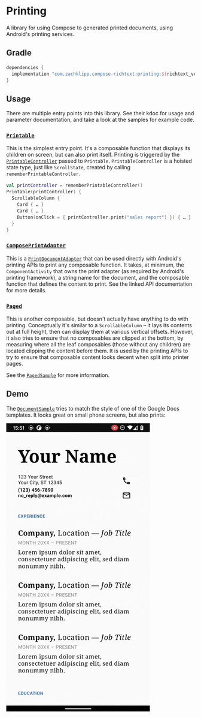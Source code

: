 # Printing

A library for using Compose to generated printed documents, using Android's printing services.

## Gradle

```groovy
dependencies {
  implementation "com.zachklipp.compose-richtext:printing:${richtext_version}"
}
```

## Usage

There are multiple entry points into this library. See their kdoc for usage and parameter
documentation, and take a look at the samples for example code.

### [`Printable`](/api/com.zachklipp.richtext.ui.printing/-printable/)

This is the simplest entry point. It's a composable function that displays its children on screen,
but can also print itself. Printing is triggered by the [`PrintableController`](/api/com.zachklipp.richtext.ui.printing/-printable-controller/)
passed to `Printable`. `PrintableController` is a hoisted state type, just like `ScrollState`,
created by calling `rememberPrintableController`.

```kotlin
val printController = rememberPrintableController()
Printable(printController) {
  ScrollableColumn {
    Card { … }
    Card { … }
    Button(onClick = { printController.print("sales report") }) { … }
  }
}
```

### [`ComposePrintAdapter`](/api/com.zachklipp.richtext.ui.printing/-compose-print-adapter/-compose-print-adapter/)

This is a [`PrintDocumentAdapter`](https://developer.android.com/reference/android/print/PrintDocumentAdapter)
that can be used directly with Android's printing APIs to print any composable function. It takes,
at minimum, the `ComponentActivity` that owns the print adapter (as required by Android's printing
framework), a string name for the document, and the composable function that defines the content to
print. See the linked API documentation for more details.

### [`Paged`](/api/com.zachklipp.richtext.ui.printing/-paged/)

This is another composable, but doesn't actually have anything to do with printing.
Conceptually it's similar to a `ScrollableColumn` – it lays its contents out at full height, then
can display them at various vertical offsets. However, it also tries to ensure that no composables
are clipped at the bottom, by measuring where all the leaf composables (those without any
children) are located clipping the content before them. It is used by the printing APIs to try to
ensure that composable content looks decent when split into printer pages.

See the [`PagedSample`](https://github.com/zach-klippenstein/compose-richtext/blob/main/sample/src/main/java/com/zachklipp/richtext/sample/PagedSample.kt)
for more information.

## Demo

The [`DocumentSample`](https://github.com/zach-klippenstein/compose-richtext/blob/main/sample/src/main/java/com/zachklipp/richtext/sample/DocumentSample.kt)
tries to match the style of one of the Google Docs templates. It looks great
on small phone screens, but also prints:

![printing demo](img/printing-demo.gif)
